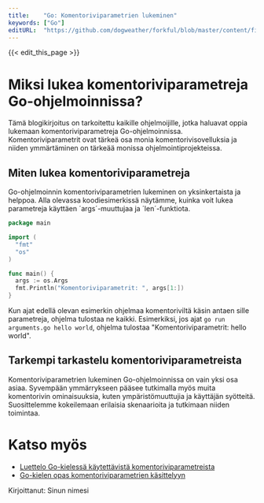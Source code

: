 ```yaml
---
title:    "Go: Komentoriviparametrien lukeminen"
keywords: ["Go"]
editURL:  "https://github.com/dogweather/forkful/blob/master/content/fi/go/reading-command-line-arguments.md"
---
```


{{< edit_this_page >}}

# Miksi lukea komentoriviparametreja Go-ohjelmoinnissa?

Tämä blogikirjoitus on tarkoitettu kaikille ohjelmoijille, jotka haluavat oppia lukemaan komentoriviparametreja Go-ohjelmoinnissa. Komentoriviparametrit ovat tärkeä osa monia komentorivisovelluksia ja niiden ymmärtäminen on tärkeää monissa ohjelmointiprojekteissa.

## Miten lukea komentoriviparametreja

Go-ohjelmoinnin komentoriviparametrien lukeminen on yksinkertaista ja helppoa. Alla olevassa koodiesimerkissä näytämme, kuinka voit lukea parametreja käyttäen ´args´-muuttujaa ja ´len´-funktiota.

```Go
package main

import (
  "fmt"
  "os"
)

func main() {
  args := os.Args
  fmt.Println("Komentoriviparametrit: ", args[1:])
}
```

Kun ajat edellä olevan esimerkin ohjelmaa komentoriviltä käsin antaen sille parametreja, ohjelma tulostaa ne kaikki. Esimerkiksi, jos ajat `go run arguments.go hello world`, ohjelma tulostaa "Komentoriviparametrit: hello world".

## Tarkempi tarkastelu komentoriviparametreista

Komentoriviparametrien lukeminen Go-ohjelmoinnissa on vain yksi osa asiaa. Syvempään ymmärrykseen pääsee tutkimalla myös muita komentorivin ominaisuuksia, kuten ympäristömuuttujia ja käyttäjän syötteitä. Suosittelemme kokeilemaan erilaisia skenaarioita ja tutkimaan niiden toimintaa.

# Katso myös

- [Luettelo Go-kielessä käytettävistä komentoriviparametreista](https://gobyexample.com/command-line-arguments)
- [Go-kielen opas komentoriviparametrien käsittelyyn](https://golang.org/pkg/flag/)

Kirjoittanut: Sinun nimesi